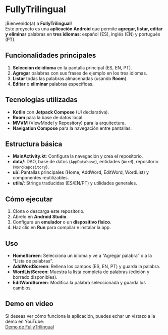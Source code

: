 # FullyTrilingual

¡Bienvenido(a) a **FullyTrilingual**!  
Este proyecto es una **aplicación Android** que permite **agregar, listar, editar y eliminar** palabras en **tres idiomas**: español (ES), inglés (EN) y portugués (PT).

## Funcionalidades principales
1. **Selección de idioma** en la pantalla principal (ES, EN, PT).  
2. **Agregar** palabras con sus frases de ejemplo en los tres idiomas.  
3. **Listar** todas las palabras almacenadas (usando **Room**).  
4. **Editar** o **eliminar** palabras específicas.

## Tecnologías utilizadas
- **Kotlin** con **Jetpack Compose** (UI declarativa).
- **Room** para la base de datos local.
- **MVVM** (ViewModel y Repository) para la arquitectura.
- **Navigation Compose** para la navegación entre pantallas.

## Estructura básica
- **MainActivity.kt**: Configura la navegación y crea el repositorio.
- **data/**: DAO, base de datos (`AppDatabase`), entidades (`Word`), repositorio (`WordRepository`).
- **ui/**: Pantallas principales (Home, AddWord, EditWord, WordList) y componentes reutilizables.
- **utils/**: Strings traducidas (ES/EN/PT) y utilidades generales.

## Cómo ejecutar
1. Clona o descarga este repositorio.
2. Ábrelo en **Android Studio**.
3. Configura un **emulador** o un **dispositivo físico**.
4. Haz clic en **Run** para compilar e instalar la app.

## Uso
- **HomeScreen**: Selecciona un idioma y ve a “Agregar palabra” o a la “Lista de palabras”.
- **AddWordScreen**: Rellena los campos (ES, EN, PT) y guarda la palabra.
- **WordListScreen**: Muestra la lista completa de palabras (edición y borrado disponibles).
- **EditWordScreen**: Modifica la palabra seleccionada y guarda los cambios.

## Demo en video
Si deseas ver cómo funciona la aplicación, puedes echar un vistazo a la demo en YouTube:  
[Demo de FullyTrilingual](https://www.youtube.com/watch?v=9ZK3--IHv_0)
